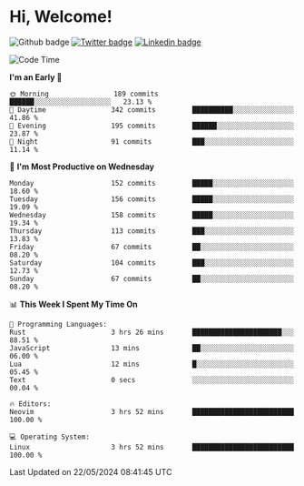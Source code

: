   # Hi, Welcome!
  ![Github badge](https://img.shields.io/github/followers/kraken-afk.svg?style=social&label=Follow&maxAge=2592000)
  [![Twitter badge](https://img.shields.io/badge/-Twitter-00acee?style=flat-square&logo=Twitter&logoColor=white)](https://twitter.com/trshppl)
  [![Linkedin badge](https://img.shields.io/badge/LinkedIn-0077B5?style=flat-square&logo=linkedin&logoColor=white)](https://www.linkedin.com/in/noveanrer)
<!--START_SECTION:waka-->
![Code Time](http://img.shields.io/badge/Code%20Time-221%20hrs%2049%20mins-blue)

**I'm an Early 🐤** 

```text
🌞 Morning                189 commits         ██████░░░░░░░░░░░░░░░░░░░   23.13 % 
🌆 Daytime                342 commits         ██████████░░░░░░░░░░░░░░░   41.86 % 
🌃 Evening                195 commits         ██████░░░░░░░░░░░░░░░░░░░   23.87 % 
🌙 Night                  91 commits          ███░░░░░░░░░░░░░░░░░░░░░░   11.14 % 
```
📅 **I'm Most Productive on Wednesday** 

```text
Monday                   152 commits         █████░░░░░░░░░░░░░░░░░░░░   18.60 % 
Tuesday                  156 commits         █████░░░░░░░░░░░░░░░░░░░░   19.09 % 
Wednesday                158 commits         █████░░░░░░░░░░░░░░░░░░░░   19.34 % 
Thursday                 113 commits         ███░░░░░░░░░░░░░░░░░░░░░░   13.83 % 
Friday                   67 commits          ██░░░░░░░░░░░░░░░░░░░░░░░   08.20 % 
Saturday                 104 commits         ███░░░░░░░░░░░░░░░░░░░░░░   12.73 % 
Sunday                   67 commits          ██░░░░░░░░░░░░░░░░░░░░░░░   08.20 % 
```


📊 **This Week I Spent My Time On** 

```text
💬 Programming Languages: 
Rust                     3 hrs 26 mins       ██████████████████████░░░   88.51 % 
JavaScript               13 mins             ██░░░░░░░░░░░░░░░░░░░░░░░   06.00 % 
Lua                      12 mins             █░░░░░░░░░░░░░░░░░░░░░░░░   05.45 % 
Text                     0 secs              ░░░░░░░░░░░░░░░░░░░░░░░░░   00.04 % 

🔥 Editors: 
Neovim                   3 hrs 52 mins       █████████████████████████   100.00 % 

💻 Operating System: 
Linux                    3 hrs 52 mins       █████████████████████████   100.00 % 
```


 Last Updated on 22/05/2024 08:41:45 UTC
<!--END_SECTION:waka-->